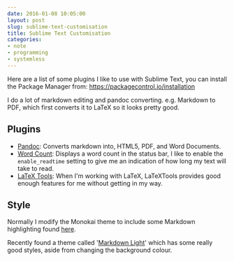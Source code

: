```yaml
---
date: 2016-01-08 10:05:00
layout: post
slug: sublime-text-customisation
title: Sublime Text Customisation
categories:
- note
- programming
- systemless
---
```

Here are a list of some plugins I like to use with Sublime Text, you can install the Package Manager from: <https://packagecontrol.io/installation>

I do a lot of markdown editing and pandoc converting. e.g. Markdown to PDF, which first converts it to LaTeX so it looks pretty good.


## Plugins

- [Pandoc](https://packagecontrol.io/packages/Pandoc): Converts markdown into, HTML5, PDF, and Word Documents.
- [Word Count](https://packagecontrol.io/packages/WordCount): Displays a word count in the status bar, I like to enable the ```enable_readtime``` setting to give me an indication of how long my text will take to read.
- [LaTeX Tools](https://packagecontrol.io/packages/LaTeXTools): When I'm working with LaTeX, LaTeXTools provides good enough features for me without getting in my way.

## Style 

Normally I modify the Monokai theme to include some Markdown highlighting found [here](/uploads/2016/01/Monokai_Markdown.Theme).

Recently found a theme called '[Markdown Light](https://packagecontrol.io/packages/MarkdownLight)' which has some really good styles, aside from changing the background colour.